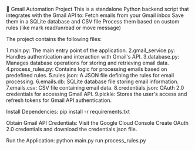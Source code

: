 📧 Gmail Automation Project
This is a standalone Python backend script that integrates with the Gmail API to:
Fetch emails from your Gmail inbox
Save them in a SQLite database and CSV file
Process them based on custom rules (like mark read/unread or move message)


The project contains the following files:

1.main.py: The main entry point of the application.
2.gmail_service.py: Handles authentication and interaction with Gmail's API.
3.database.py: Manages database operations for storing and retrieving email data.
4.process_rules.py: Contains logic for processing emails based on predefined rules.
5.rules.json: A JSON file defining the rules for email processing.
6.emails.db: SQLite database file storing email information.
7.emails.csv: CSV file containing email data.
8.credentials.json: OAuth 2.0 credentials for accessing Gmail API.
9.pickle: Stores the user's access and refresh tokens for Gmail API authentication.


Install Dependencies:
pip install -r requirements.txt

 
Obtain Gmail API Credentials:
Visit the Google Cloud Console
Create OAuth 2.0 credentials and download the credentials.json file.


Run the Application:
python main.py
run process_rules.py
